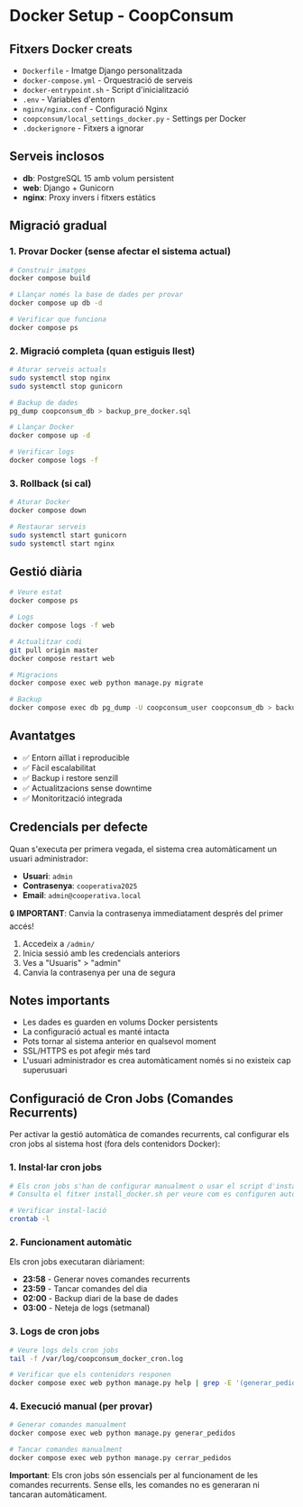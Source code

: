 # Docker Setup - CoopConsum

## Fitxers Docker creats

- `Dockerfile` - Imatge Django personalitzada
- `docker-compose.yml` - Orquestració de serveis
- `docker-entrypoint.sh` - Script d'inicialització
- `.env` - Variables d'entorn
- `nginx/nginx.conf` - Configuració Nginx
- `coopconsum/local_settings_docker.py` - Settings per Docker
- `.dockerignore` - Fitxers a ignorar

## Serveis inclosos

- **db**: PostgreSQL 15 amb volum persistent
- **web**: Django + Gunicorn
- **nginx**: Proxy invers i fitxers estàtics

## Migració gradual

### 1. Provar Docker (sense afectar el sistema actual)
```bash
# Construir imatges
docker compose build

# Llançar només la base de dades per provar
docker compose up db -d

# Verificar que funciona
docker compose ps
```

### 2. Migració completa (quan estiguis llest)
```bash
# Aturar serveis actuals
sudo systemctl stop nginx
sudo systemctl stop gunicorn

# Backup de dades
pg_dump coopconsum_db > backup_pre_docker.sql

# Llançar Docker
docker compose up -d

# Verificar logs
docker compose logs -f
```

### 3. Rollback (si cal)
```bash
# Aturar Docker
docker compose down

# Restaurar serveis
sudo systemctl start gunicorn
sudo systemctl start nginx
```

## Gestió diària

```bash
# Veure estat
docker compose ps

# Logs
docker compose logs -f web

# Actualitzar codi
git pull origin master
docker compose restart web

# Migracions
docker compose exec web python manage.py migrate

# Backup
docker compose exec db pg_dump -U coopconsum_user coopconsum_db > backup.sql
```

## Avantatges

- ✅ Entorn aïllat i reproducible
- ✅ Fàcil escalabilitat
- ✅ Backup i restore senzill
- ✅ Actualitzacions sense downtime
- ✅ Monitorització integrada

## Credencials per defecte

Quan s'executa per primera vegada, el sistema crea automàticament un usuari administrador:

- **Usuari**: `admin`
- **Contrasenya**: `cooperativa2025`
- **Email**: `admin@cooperativa.local`

🔒 **IMPORTANT**: Canvia la contrasenya immediatament després del primer accés!

1. Accedeix a `/admin/`
2. Inicia sessió amb les credencials anteriors
3. Ves a "Usuaris" > "admin"
4. Canvia la contrasenya per una de segura

## Notes importants

- Les dades es guarden en volums Docker persistents
- La configuració actual es manté intacta
- Pots tornar al sistema anterior en qualsevol moment
- SSL/HTTPS es pot afegir més tard
- L'usuari administrador es crea automàticament només si no existeix cap superusuari

## Configuració de Cron Jobs (Comandes Recurrents)

Per activar la gestió automàtica de comandes recurrents, cal configurar els cron jobs al sistema host (fora dels contenidors Docker):

### 1. Instal·lar cron jobs
```bash
# Els cron jobs s'han de configurar manualment o usar el script d'instal·lació automàtica
# Consulta el fitxer install_docker.sh per veure com es configuren automàticament

# Verificar instal·lació
crontab -l
```

### 2. Funcionament automàtic
Els cron jobs executaran diàriament:

- **23:58** - Generar noves comandes recurrents
- **23:59** - Tancar comandes del dia
- **02:00** - Backup diari de la base de dades
- **03:00** - Neteja de logs (setmanal)

### 3. Logs de cron jobs
```bash
# Veure logs dels cron jobs
tail -f /var/log/coopconsum_docker_cron.log

# Verificar que els contenidors responen
docker compose exec web python manage.py help | grep -E '(generar_pedidos|cerrar_pedidos)'
```

### 4. Execució manual (per provar)
```bash
# Generar comandes manualment
docker compose exec web python manage.py generar_pedidos

# Tancar comandes manualment
docker compose exec web python manage.py cerrar_pedidos
```

**Important**: Els cron jobs són essencials per al funcionament de les comandes recurrents. Sense ells, les comandes no es generaran ni tancaran automàticament.
